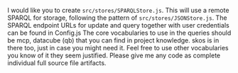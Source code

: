 I would like you to create `src/stores/SPARQLStore.js`. This will use a remote SPARQL for storage, following the pattern of `src/stores/JSONStore.js`. The SPARQL endpoint URLs for update and query together with user credentials can be found in Config.js
The core vocabularies to use in the queries should be mcp, datacube (qb) that you can find in project knowledge. skos is in there too, just in case you might need it. Feel free to use other vocabularies you know of it they seem justified. Please give me any code as complete individual full source file artifacts.
